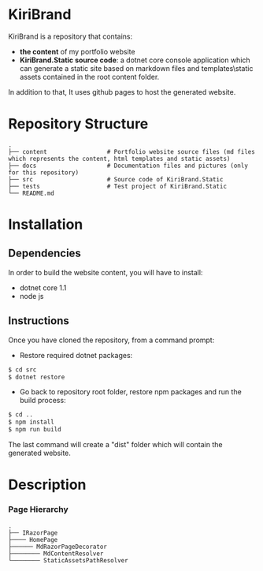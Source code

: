 # KiriBrand 

KiriBrand is a repository that contains:
* **the content** of my portfolio website 
* **KiriBrand.Static source code**: a dotnet core console application which can generate a static site based on markdown files and templates\static assets contained in the root content folder.

In addition to that, It uses github pages to host the generated website.

# Repository Structure

    .
    ├── content                 # Portfolio website source files (md files which represents the content, html templates and static assets)
    ├── docs                    # Documentation files and pictures (only for this repository)
    ├── src                     # Source code of KiriBrand.Static
    ├── tests                   # Test project of KiriBrand.Static
    └── README.md
    

# Installation 

## Dependencies

In order to build the website content, you will have to install:
* dotnet core 1.1
* node js

## Instructions

Once you have cloned the repository, from a command prompt:

* Restore required dotnet packages:
``` sh
$ cd src
$ dotnet restore
```

* Go back to repository root folder, restore npm packages and run the build process:

``` sh
$ cd .. 
$ npm install
$ npm run build
```

The last command will create a "dist" folder which will contain the generated website.

# Description

### Page Hierarchy
    .
    ├── IRazorPage 
    ├──── HomePage  
    ├────── MdRazorPageDecorator
    ├──────── MdContentResolver
    └──────── StaticAssetsPathResolver
